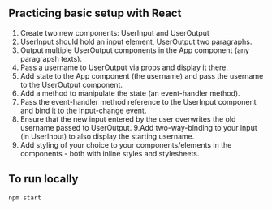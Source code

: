 ## Practicing basic setup with React 

1. Create two new components: UserInput and UserOutput
2. UserInput should hold an input element, UserOutput two paragraphs.
3. Output multiple UserOutput components in the App component (any paragrapsh texts).
4. Pass a username to UserOutput via props and display it there.
5. Add state to the App component (the username) and pass the username to the UserOutput component.
6. Add a method to manipulate the state (an event-handler method).
7. Pass the event-handler method reference to the UserInput component and bind it to the input-change event.
8. Ensure that the new input entered by the user overwrites the old username passed to UserOutput.
9.Add two-way-binding to your input (in UserInput) to also display the starting username. 
10. Add styling of your choice to your components/elements in the components - both with inline styles and stylesheets.

## To run locally

`npm start`